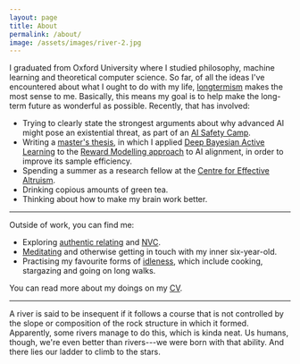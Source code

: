 ```yaml
---
layout: page
title: About
permalink: /about/
image: /assets/images/river-2.jpg
---
```


I graduated from Oxford University where I studied philosophy, machine learning and theoretical computer science. So far, of all the ideas I've encountered about what I ought to do with my life, [longtermism](https://80000hours.org/articles/future-generations/) makes the most sense to me. Basically, this means my goal is to help make the long-term future as wonderful as possible. Recently, that has involved:

-   Trying to clearly state the strongest arguments about why advanced AI might pose an existential threat, as part of an [AI Safety Camp](https://aisafetycamp.com/).
-   Writing a [master's thesis](/assets/pdfs/msc-thesis.pdf), in which I applied [Deep Bayesian Active Learning](https://arxiv.org/pdf/1703.02910.pdf) to the [Reward Modelling approach](https://arxiv.org/pdf/1811.07871.pdf) to AI alignment, in order to improve its sample efficiency.
-   Spending a summer as a research fellow at the [Centre for Effective Altruism](https://www.centreforeffectivealtruism.org/).
-   Drinking copious amounts of green tea.
-   Thinking about how to make my brain work better.

  ***

Outside of work, you can find me:

-   Exploring [authentic relating](https://www.authrev.org/) and [NVC](https://en.wikipedia.org/wiki/Nonviolent_Communication).
-   [Meditating](https://www.amazon.com/Mind-Illuminated-Meditation-Integrating-Mindfulness/dp/1501156985) and otherwise getting in touch with my inner six-year-old.
-   Practising my favourite forms of [idleness](https://libcom.org/files/Bertrand%20Russell%20-%20In%20Praise%20of%20Idleness.pdf), which include cooking, stargazing and going on long walks.

  

You can read more about my doings on my [CV](/assets/pdfs/cv.pdf).

* * *

A river is said to be insequent if it follows a course that is not controlled by the slope or composition of the rock structure in which it formed. Apparently, some rivers manage to do this, which is kinda neat. Us humans, though, we're even better than rivers---we were born with that ability. And there lies our ladder to climb to the stars.
